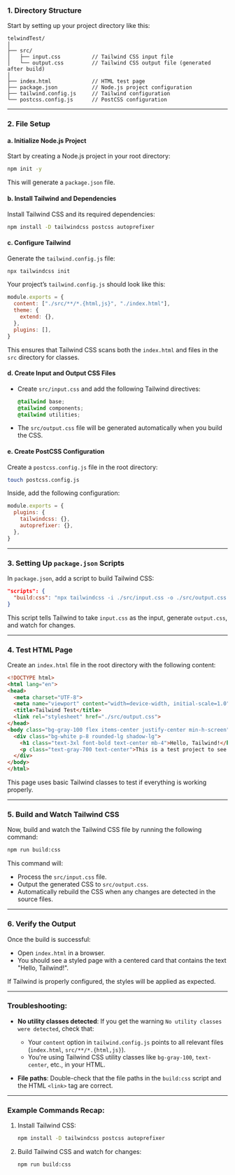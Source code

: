 ### 1. **Directory Structure**

Start by setting up your project directory like this:

```
telwindTest/
│
├── src/
│   ├── input.css          // Tailwind CSS input file
│   └── output.css         // Tailwind CSS output file (generated after build)
│
├── index.html             // HTML test page
├── package.json           // Node.js project configuration
├── tailwind.config.js     // Tailwind configuration
└── postcss.config.js      // PostCSS configuration
```

---

### 2. **File Setup**

#### a. **Initialize Node.js Project**
Start by creating a Node.js project in your root directory:

```bash
npm init -y
```

This will generate a `package.json` file.

#### b. **Install Tailwind and Dependencies**

Install Tailwind CSS and its required dependencies:

```bash
npm install -D tailwindcss postcss autoprefixer
```

#### c. **Configure Tailwind**

Generate the `tailwind.config.js` file:

```bash
npx tailwindcss init
```

Your project’s `tailwind.config.js` should look like this:

```js
module.exports = {
  content: ["./src/**/*.{html,js}", "./index.html"],
  theme: {
    extend: {},
  },
  plugins: [],
}
```

This ensures that Tailwind CSS scans both the `index.html` and files in the `src` directory for classes.

#### d. **Create Input and Output CSS Files**

- Create `src/input.css` and add the following Tailwind directives:

  ```css
  @tailwind base;
  @tailwind components;
  @tailwind utilities;
  ```

- The `src/output.css` file will be generated automatically when you build the CSS.

#### e. **Create PostCSS Configuration**

Create a `postcss.config.js` file in the root directory:

```bash
touch postcss.config.js
```

Inside, add the following configuration:

```js
module.exports = {
  plugins: {
    tailwindcss: {},
    autoprefixer: {},
  },
}
```

---

### 3. **Setting Up `package.json` Scripts**

In `package.json`, add a script to build Tailwind CSS:

```json
"scripts": {
  "build:css": "npx tailwindcss -i ./src/input.css -o ./src/output.css --watch"
}
```

This script tells Tailwind to take `input.css` as the input, generate `output.css`, and watch for changes.

---

### 4. **Test HTML Page**

Create an `index.html` file in the root directory with the following content:

```html
<!DOCTYPE html>
<html lang="en">
<head>
  <meta charset="UTF-8">
  <meta name="viewport" content="width=device-width, initial-scale=1.0">
  <title>Tailwind Test</title>
  <link rel="stylesheet" href="./src/output.css">
</head>
<body class="bg-gray-100 flex items-center justify-center min-h-screen">
  <div class="bg-white p-8 rounded-lg shadow-lg">
    <h1 class="text-3xl font-bold text-center mb-4">Hello, Tailwind!</h1>
    <p class="text-gray-700 text-center">This is a test project to see if Tailwind is working properly.</p>
  </div>
</body>
</html>
```

This page uses basic Tailwind classes to test if everything is working properly.

---

### 5. **Build and Watch Tailwind CSS**

Now, build and watch the Tailwind CSS file by running the following command:

```bash
npm run build:css
```

This command will:
- Process the `src/input.css` file.
- Output the generated CSS to `src/output.css`.
- Automatically rebuild the CSS when any changes are detected in the source files.

---

### 6. **Verify the Output**

Once the build is successful:
- Open `index.html` in a browser.
- You should see a styled page with a centered card that contains the text "Hello, Tailwind!".
  
If Tailwind is properly configured, the styles will be applied as expected.

---

### Troubleshooting:

- **No utility classes detected**: If you get the warning `No utility classes were detected`, check that:
  - Your `content` option in `tailwind.config.js` points to all relevant files (`index.html`, `src/**/*.{html,js}`).
  - You're using Tailwind CSS utility classes like `bg-gray-100`, `text-center`, etc., in your HTML.
  
- **File paths**: Double-check that the file paths in the `build:css` script and the HTML `<link>` tag are correct.

---

### Example Commands Recap:
1. Install Tailwind CSS:
   ```bash
   npm install -D tailwindcss postcss autoprefixer
   ```

2. Build Tailwind CSS and watch for changes:
   ```bash
   npm run build:css
   ```